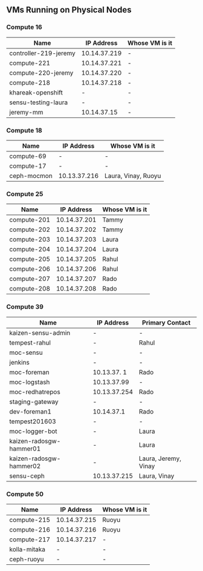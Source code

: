 ## VMs Running on Physical Nodes

### Compute 16

| Name                  | IP Address      | Whose VM is it |
| --------------------- | --------------- | -------------- |
| controller-219-jeremy | 10.14.37.219    | -              |
| compute-221           | 10.14.37.221    | -              |
| compute-220-jeremy    | 10.14.37.220    | -              |
| compute-218           | 10.14.37.218    | -              |
| khareak-openshift     | -               | -              |
| sensu-testing-laura   | -               | -              |
| jeremy-mm             | 10.14.37.15     | -              |

### Compute 18

| Name        | IP Address      | Whose VM is it      |
| ----------- | --------------- | ------------------- |
| compute-69  | -               | -                   |
| compute-17  | -               | -                   |
| ceph-mocmon | 10.13.37.216    | Laura, Vinay, Ruoyu |

### Compute 25

| Name        | IP Address      | Whose VM is it |
| ----------- | --------------- | -------------- |
| compute-201 | 10.14.37.201    | Tammy          |
| compute-202 | 10.14.37.202    | Tammy          |
| compute-203 | 10.14.37.203    | Laura          |
| compute-204 | 10.14.37.204    | Laura          |
| compute-205 | 10.14.37.205    | Rahul          |
| compute-206 | 10.14.37.206    | Rahul          |
| compute-207 | 10.14.37.207    | Rado           |
| compute-208 | 10.14.37.208    | Rado           |

### Compute 39

| Name                    | IP Address      | Primary Contact      |
| ----------------------- | --------------- | -------------------- |
| kaizen-sensu-admin      | -               | -                    |
| tempest-rahul           | -               | Rahul                |
| moc-sensu               | -               | -                    |
| jenkins                 | -               | -                    |
| moc-foreman             | 10.13.37. 1     | Rado                 |
| moc-logstash            | 10.13.37.99     | -                    |
| moc-redhatrepos         | 10.13.37.254    | Rado                 |
| staging-gateway         | -               | -                    |
| dev-foreman1            | 10.14.37.1      | Rado                 |
| tempest201603           | -               | -                    |
| moc-logger-bot          | -               | Laura                |
| kaizen-radosgw-hammer01 | -               | Laura                |
| kaizen-radosgw-hammer02 | -               | Laura, Jeremy, Vinay |
| sensu-ceph              | 10.13.37.215    | Laura, Vinay         |

### Compute 50

| Name         | IP Address       | Whose VM is it |
| ------------ | ---------------- | -------------- |
| compute-215  | 10.14.37.215     | Ruoyu          |
| compute-216  | 10.14.37.216     | Ruoyu          |
| compute-217  | 10.14.37.217     | -              |
| kolla-mitaka | -                | -              |
| ceph-ruoyu   | -                | -              |
